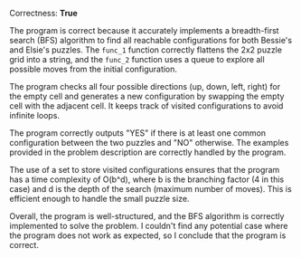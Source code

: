 Correctness: **True**

The program is correct because it accurately implements a breadth-first search (BFS) algorithm to find all reachable configurations for both Bessie's and Elsie's puzzles. The `func_1` function correctly flattens the 2x2 puzzle grid into a string, and the `func_2` function uses a queue to explore all possible moves from the initial configuration.

The program checks all four possible directions (up, down, left, right) for the empty cell and generates a new configuration by swapping the empty cell with the adjacent cell. It keeps track of visited configurations to avoid infinite loops.

The program correctly outputs "YES" if there is at least one common configuration between the two puzzles and "NO" otherwise. The examples provided in the problem description are correctly handled by the program.

The use of a set to store visited configurations ensures that the program has a time complexity of O(b^d), where b is the branching factor (4 in this case) and d is the depth of the search (maximum number of moves). This is efficient enough to handle the small puzzle size.

Overall, the program is well-structured, and the BFS algorithm is correctly implemented to solve the problem. I couldn't find any potential case where the program does not work as expected, so I conclude that the program is correct.